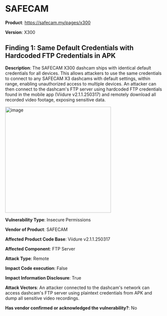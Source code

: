 # SAFECAM

**Product**: https://safecam.my/pages/x300

**Version**: X300

## Finding 1: Same Default Credentials with Hardcoded FTP Credentials in APK 

**Description**: The SAFECAM X300 dashcam ships with identical default credentials for all devices. This allows attackers to use the same credentials to connect to any SAFECAM X3 dashcams with default settings, within range, enabling unauthorized access to multiple devices. An attacker can then connect to the dashcam's FTP server using hardcoded FTP credentials found in the mobile app (Viidure v2.1.1.250317) and remotely download all recorded video footage, exposing sensitive data.

<img width="339" alt="image" src="https://github.com/user-attachments/assets/af74e4a3-0014-4f4f-a58b-6e263e637d94" />


**Vulnerability Type**: Insecure Permissions

**Vendor of Product**: SAFECAM

**Affected Product Code Base**: Viidure v2.1.1.250317

**Affected Component**: FTP Server

**Attack Type**: Remote

**Impact Code execution**: False

**Impact Information Disclosure**: True

**Attack Vectors**: An attacker connected to the dashcam's network can access dashcam's FTP server using plaintext credentials from APK and dump all sensitive video recordings.

**Has vendor confirmed or acknowledged the vulnerability?**: No
